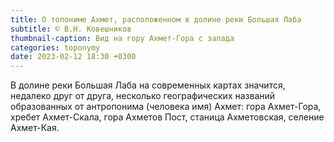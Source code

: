 ```yaml
---
title: О топониме Ахмет, расположенном в долине реки Большая Лаба
subtitle: © В.Н. Ковешников
thumbnail-caption: Вид на гору Ахмет-Гора с запада
categories: toponymy
date: 2023-02-12 18:30 +0300
---
```

В долине реки Большая Лаба на современных картах значится, недалеко друг от друга, несколько географических названий образованных от антропонима (человека имя) Ахмет: гора Ахмет-Гора, хребет Ахмет-Скала, гора Ахметов Пост, станица Ахметовская, селение Ахмет-Кая.